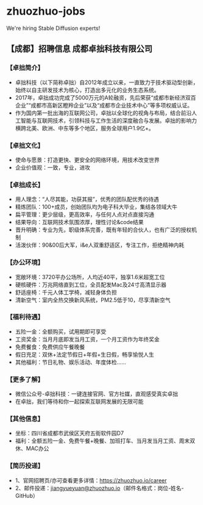 # zhuozhuo-jobs
We're hiring Stable Diffusion experts!
## 【成都】招聘信息 成都卓拙科技有限公司

### 【卓拙简介】
- 卓拙科技（以下简称卓拙）自2012年成立以来，一直致力于技术驱动型创新，始终以自主研发技术为核心，打造出多元化的业务生态系统。
- 2017年，卓拙成功完成了5000万元的A轮融资，先后荣获“成都市新经济双百企业”“成都市高新区瞪羚企业”以及“成都市企业技术中心”等多项权威认证。
- 作为国内第一批出海的互联网公司，卓拙以全球化的视角与布局，结合前沿人工智能与互联网技术，引领科技与工作生活的深度融合与发展。卓拙的影响力横跨北美、欧洲、中东等多个地区，服务全球用户1.9亿+。

### 【卓拙文化】
- 使命与愿景：打造更快、更安全的网络环境，用技术改变世界
- 企业价值观：一致，专业，进攻

### 【卓拙成长】
- 用人理念：“人尽其能，功获其报”，优秀的团队配优秀的待遇
- 精炼团队：100+成员，创始团队均为电子科大毕业，集结各领域大牛
- 扁平管理：更少层级，更高效率，与任何人点对点直接沟通
- 结果导向：互联网技术氛围浓厚，理性讨论&code结果
- 晋升明确：专业为先，职级体系完善，既有年轻的合伙人，也有广泛的授权机制
- 活泼伙伴：90&00后大军，i&e人双重舒适区，专注工作，拒绝精神内耗

### 【办公环境】
- 宽敞环境：3720平办公场所，人均近40平，独享1.6米超宽工位
- 硬核硬件：万兆网络直到工位，全员配发Mac及24寸高清显示器
- 舒适座椅：千元人体工学椅，减轻身体负担
- 清新空气：室内全热交换新风系统，PM2.5低于10，尽享清新空气

### 【福利待遇】
- 五险一金：全额购买，试用期即可享受
- 工资奖金：当月月底即发当月工资，一个月工资作为年终奖金
- 免费餐食：免费供应午餐晚餐
- 假日充足：双休+法定节假日+年假+生日假，畅享愉悦人生
- 其他福利：节日礼物、娱乐活动、年度体检......

### 【更多了解】
- 微信公众号-卓拙科技：一键连接官网、官方社媒，直观感受真实卓拙
- 在卓拙，我们等待和你一起探索互联网发展的无限可能

### 【其他信息】
- 坐标：四川省成都市武侯区天府五街软件园D7
- 福利：全额五险一金、免费午餐+晚餐、加班打车、当月发当月工资、周末双休、MAC办公

### 【简历投递】
- 1、官网招聘页/亦可查看更多详情：https://zhuozhuo.io/career
- 2、邮件投递：jiangyueyuan@zhuozhuo.io（邮件名格式：岗位-姓名-GitHub）
